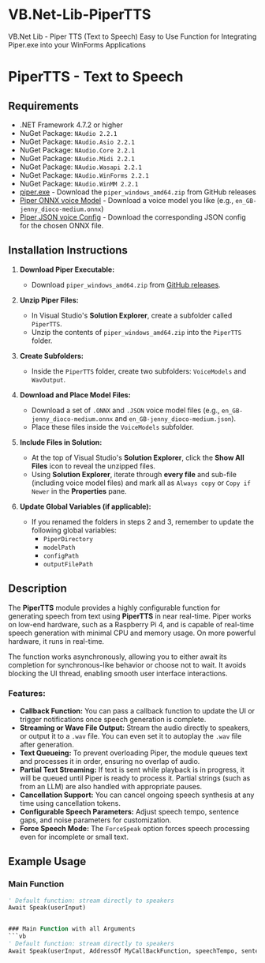 # VB.Net-Lib-PiperTTS
VB.Net Lib - Piper TTS (Text to Speech) Easy to Use Function for Integrating Piper.exe into your WinForms Applications



# PiperTTS - Text to Speech

## Requirements

- .NET Framework 4.7.2 or higher
- NuGet Package: `NAudio 2.2.1`
- NuGet Package: `NAudio.Asio 2.2.1`
- NuGet Package: `NAudio.Core 2.2.1`
- NuGet Package: `NAudio.Midi 2.2.1`
- NuGet Package: `NAudio.Wasapi 2.2.1`
- NuGet Package: `NAudio.WinForms 2.2.1`
- NuGet Package: `NAudio.WinMM 2.2.1`
- [piper.exe](https://github.com/rhasspy/piper/releases) - Download the `piper_windows_amd64.zip` from GitHub releases
- [Piper ONNX voice Model](https://github.com/rhasspy/piper#voices) - Download a voice model you like (e.g., `en_GB-jenny_dioco-medium.onnx`)
- [Piper JSON voice Config](https://github.com/rhasspy/piper#voices) - Download the corresponding JSON config for the chosen ONNX file.

## Installation Instructions

1. **Download Piper Executable:**
   - Download `piper_windows_amd64.zip` from [GitHub releases](https://github.com/rhasspy/piper/releases).

2. **Unzip Piper Files:**
   - In Visual Studio's **Solution Explorer**, create a subfolder called `PiperTTS`.
   - Unzip the contents of `piper_windows_amd64.zip` into the `PiperTTS` folder.

3. **Create Subfolders:**
   - Inside the `PiperTTS` folder, create two subfolders: `VoiceModels` and `WavOutput`.

4. **Download and Place Model Files:**
   - Download a set of `.ONNX` and `.JSON` voice model files (e.g., `en_GB-jenny_dioco-medium.onnx` and `en_GB-jenny_dioco-medium.json`).
   - Place these files inside the `VoiceModels` subfolder.

5. **Include Files in Solution:**
   - At the top of Visual Studio's **Solution Explorer**, click the **Show All Files** icon to reveal the unzipped files.
   - Using **Solution Explorer**, iterate through **every file** and sub-file (including voice model files) and mark all as `Always copy` or `Copy if Newer` in the **Properties** pane.

6. **Update Global Variables (if applicable):**
   - If you renamed the folders in steps 2 and 3, remember to update the following global variables:
     - `PiperDirectory`
     - `modelPath`
     - `configPath`
     - `outputFilePath`

## Description

The **PiperTTS** module provides a highly configurable function for generating speech from text using **PiperTTS** in near real-time. Piper works on low-end hardware, such as a Raspberry Pi 4, and is capable of real-time speech generation with minimal CPU and memory usage. On more powerful hardware, it runs in real-time.

The function works asynchronously, allowing you to either await its completion for synchronous-like behavior or choose not to wait. It avoids blocking the UI thread, enabling smooth user interface interactions.

### Features:
- **Callback Function:** You can pass a callback function to update the UI or trigger notifications once speech generation is complete.
- **Streaming or Wave File Output:** Stream the audio directly to speakers, or output it to a `.wav` file. You can even set it to autoplay the `.wav` file after generation.
- **Text Queueing:** To prevent overloading Piper, the module queues text and processes it in order, ensuring no overlap of audio.
- **Partial Text Streaming:** If text is sent while playback is in progress, it will be queued until Piper is ready to process it. Partial strings (such as from an LLM) are also handled with appropriate pauses.
- **Cancellation Support:** You can cancel ongoing speech synthesis at any time using cancellation tokens.
- **Configurable Speech Parameters:** Adjust speech tempo, sentence gaps, and noise parameters for customization.
- **Force Speech Mode:** The `ForceSpeak` option forces speech processing even for incomplete or small text.

## Example Usage

### Main Function
```vb
' Default function: stream directly to speakers
Await Speak(userInput)


### Main Function with all Arguments
```vb
' Default function: stream directly to speakers
Await Speak(userInput, AddressOf MyCallBackFunction, speechTempo, sentenceSilence, noiseScale, noiseW, modelONNXFilePath, modelJSONFilePath, wavFile, autoPlayWavFile, forceSpeak)
